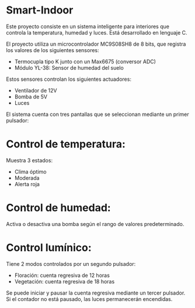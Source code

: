 # Smart-Indoor
Este proyecto consiste en un sistema inteligente para interiores que controla la temperatura, humedad y luces. Está desarrollado en lenguaje C.

El proyecto utiliza un microcontrolador MC9S08SH8 de 8 bits, que registra los valores de los siguientes sensores:

- Termocupla tipo K junto con un Max6675 (conversor ADC)
- Módulo YL-38: Sensor de humedad del suelo

Estos sensores controlan los siguientes actuadores:

- Ventilador de 12V
- Bomba de 5V
- Luces

El sistema cuenta con tres pantallas que se seleccionan mediante un primer pulsador:

# Control de temperatura:

Muestra 3 estados:
- Clima óptimo
- Moderada
- Alerta roja

# Control de humedad:

Activa o desactiva una bomba según el rango de valores predeterminado.

# Control lumínico:

Tiene 2 modos controlados por un segundo pulsador:
- Floración: cuenta regresiva de 12 horas
- Vegetación: cuenta regresiva de 18 horas

Se puede iniciar y pausar la cuenta regresiva mediante un tercer pulsador. Si el contador no está pausado, las luces permanecerán encendidas.


